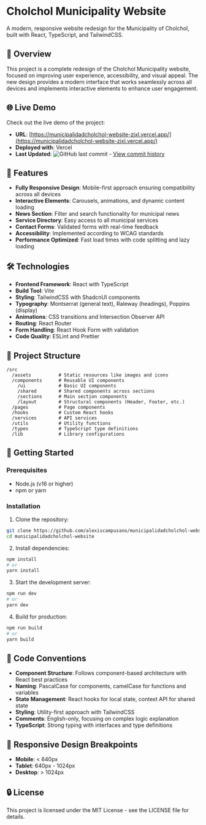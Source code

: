 # Cholchol Municipality Website

A modern, responsive website redesign for the Municipality of Cholchol, built with React, TypeScript, and TailwindCSS.

## 🌟 Overview

This project is a complete redesign of the Cholchol Municipality website, focused on improving user experience, accessibility, and visual appeal. The new design provides a modern interface that works seamlessly across all devices and implements interactive elements to enhance user engagement.

## 🌐 Live Demo

Check out the live demo of the project:

- **URL**: [https://municipalidadcholchol-website-zjxl.vercel.app/](https://municipalidadcholchol-website-zjxl.vercel.app/)
- **Deployed with**: Vercel
- **Last Updated**: ![GitHub last commit](https://img.shields.io/github/last-commit/alexiscampusano/municipalidadcholchol-website) - [View commit history](https://github.com/alexiscampusano/municipalidadcholchol-website/commits/main)

## 🚀 Features

- **Fully Responsive Design**: Mobile-first approach ensuring compatibility across all devices
- **Interactive Elements**: Carousels, animations, and dynamic content loading
- **News Section**: Filter and search functionality for municipal news
- **Service Directory**: Easy access to all municipal services
- **Contact Forms**: Validated forms with real-time feedback
- **Accessibility**: Implemented according to WCAG standards
- **Performance Optimized**: Fast load times with code splitting and lazy loading

## 🛠️ Technologies

- **Frontend Framework**: React with TypeScript
- **Build Tool**: Vite
- **Styling**: TailwindCSS with ShadcnUI components
- **Typography**: Montserrat (general text), Raleway (headings), Poppins (display)
- **Animations**: CSS transitions and Intersection Observer API
- **Routing**: React Router
- **Form Handling**: React Hook Form with validation
- **Code Quality**: ESLint and Prettier

## 📁 Project Structure

```
/src
  /assets          # Static resources like images and icons
  /components      # Reusable UI components
    /ui            # Basic UI components
    /shared        # Shared components across sections
    /sections      # Main section components
    /layout        # Structural components (Header, Footer, etc.)
  /pages           # Page components
  /hooks           # Custom React hooks
  /services        # API services
  /utils           # Utility functions
  /types           # TypeScript type definitions
  /lib             # Library configurations
```

## 🚦 Getting Started

### Prerequisites

- Node.js (v16 or higher)
- npm or yarn

### Installation

1. Clone the repository:
```bash
git clone https://github.com/alexiscampusano/municipalidadcholchol-website.git
cd municipalidadcholchol-website
```

2. Install dependencies:
```bash
npm install
# or
yarn install
```

3. Start the development server:
```bash
npm run dev
# or
yarn dev
```

4. Build for production:
```bash
npm run build
# or
yarn build
```

## 📝 Code Conventions

- **Component Structure**: Follows component-based architecture with React best practices
- **Naming**: PascalCase for components, camelCase for functions and variables
- **State Management**: React hooks for local state, context API for shared state
- **Styling**: Utility-first approach with TailwindCSS
- **Comments**: English-only, focusing on complex logic explanation
- **TypeScript**: Strong typing with interfaces and type definitions

## 📱 Responsive Design Breakpoints

- **Mobile**: < 640px
- **Tablet**: 640px - 1024px
- **Desktop**: > 1024px

## 🔒 License

This project is licensed under the MIT License - see the LICENSE file for details.
